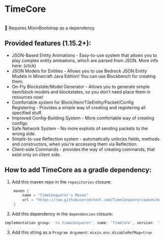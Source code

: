# TimeCore

<br>
&#x1F534; <span>Requires MixinBootstrap as a dependency</span>

## Provided features (1.15.2+):
* JSON-Based Entity Animations - Easy-to-use system that allows you to play complex entity animations, which are parsed from JSON. More info here: (click)
* JSON Models for Entities - Allows you to use Bedrock JSON Entity Models in Minecraft Java Edition! You can use Blockbench for creating them.
* On-Fly Blockstate/Model Generator - Allows you to generate simple item/block models and blockstates, so you don't need place them in resources now!
* Comfortable system for Block/Item/TileEntity/Packet/Config Registering - Provides a simple way of creating and registering all specified stuff.
* Improved Config-Building System - More comfortable way of creating configs.
* Safe Network System - No more exploits of sending packets to the wrong side.
* Simple-to-use Reflection system - automatically unlocks fields, methods and constructors, when you're accessing them via Reflection.
* Client-side Commands - provides the way of creating commands, that exist only on client side.

## How to add TimeCore as a gradle dependency:
1. Add this maven repo in the `repositories` closure:

```groovy
    maven {
        name = "TimeConqueror's Maven"
        url = "https://raw.githubusercontent.com/TimeConqueror/maven/master"
    }
```

2. Add this dependency in the `dependencies` closure:
```groovy
implementation group: 'ru.timeconqueror', name: 'TimeCore', version: '1.15.2-2.0.0.+', changing: true
```

3. Add this string as a `Program Argument`:
`mixin.env.disableRefMap=true`
